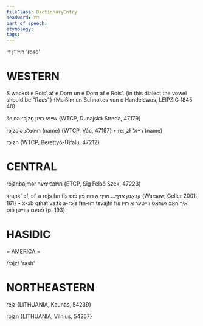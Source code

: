 ```yaml
---
fileClass: DictionaryEntry
headword: רויז
part_of_speech: 
etymology: 
tags: 
---
```

רויז
־ן
די
'rose'

WESTERN
========

S wackst e Rois' af e Dorn un e Dorn af e Rois'. {in this dialect the vowel should be "Raus"}
{Maißim un Schnokes vun e Handelewos, LEIPZIG 1845: 48}

šeˑnə rɔjzn̩ שיינע רויזן {WTCP, Dunajská Streda, 47179}

rɔjzələ רויזעלע (name) {WTCP, Vác, 47197}
	•	reː˰zlʲ רייזל (name)

rɔjzn {WTCP, Berettyó-Újfalu, 47212}

CENTRAL
========

rojznbajmər רויזנביימער {ETCP, Sîg Felső Szek, 47223}

kraɲk' ɔf, ɔf-a rojs fᵻn fis קראַנק אויף... אויף אַ רויז פֿון פֿוס {Warsaw, Geller 2001: 161}
	•	x-ɔb gᵻhat vaːtɛ a-rɔjs fᵻn-ᵻm tsvajtn fis איך האָב געהאַט ווײַטער אַ רויז פֿונעם צווייטן פֿוס {p. 193}


HASIDIC
=======
= AMERICA = 

/rɔjz/ 'rash'

NORTHEASTERN
==============

rejz {LITHUANIA, Kaunas, 54239} 

rojzn {LITHUANIA, Vilnius, 54257}
